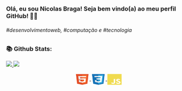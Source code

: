 <h3> Olá, eu sou Nicolas Braga!  Seja bem vindo(a) ao meu perfil GitHub! 👋🏻 </h3>  
<h4></h4>   
           
<h6> #desenvolvimentoweb, #computação e #tecnologia </h6>
   
<h3> 📚 Github Stats: <br></h3>
  
<div>
  <a href="[https://github.com/nicbrz](https://github.com/nicbrz)"> 
  <img height="170em" src="https://github-readme-stats.vercel.app/api?username=nicbrz&show_icons=true&theme=tokyonight&include_all_commits=true&count_private=true"/>
  <img height="150em" src="https://github-readme-stats.vercel.app/api/top-langs/?username=nicbrz&layout=compact&langs_count=16&theme=tokyonight"/>
</div>

<br>
  
<div align="center" style="display: inline_block">
  
  <img align="center" alt="Ally-HTML" height="30" width="40" src="https://raw.githubusercontent.com/devicons/devicon/master/icons/html5/html5-original.svg">
  <img align="center" alt="Ally-CSS" height="30" width="40" src="https://raw.githubusercontent.com/devicons/devicon/master/icons/css3/css3-original.svg">
  <img align="center" alt="Ally-Js" height="30" width="40" src="https://raw.githubusercontent.com/devicons/devicon/master/icons/javascript/javascript-plain.svg">
</div>
    
